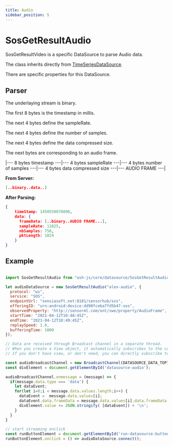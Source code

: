 ```yaml
---
title: Audio
sidebar_position: 5
---
```


# SosGetResultAudio

SosGetResultVideo is a specific DataSource to parse Audio data.

The class inherits directly from [TimeSeriesDataSource](general.md).

There are specific properties for this DataSource.

## Parser

The underlaying stream is binary.
 
The first 8 bytes is the timestamp in millis.
 
The next 4 bytes define the sampleRate.

The next 4 bytes define the number of samples.

The next 4 bytes define the data compressed size.

The next bytes are corresponding to an audio frame.


|--- 8 bytes timestamp ---|--- 4 bytes sampleRate ---|--- 4 bytes number of samples ---|--- 4 bytes data compressed size ---|--- AUDIO FRAME ---|

**From Server:**

```json
[..binary..data..]
```

**After Parsing:**

```json
{
    timeStamp: 1450559070000,
    data: {
      frameData: [..binary..AUDIO FRAME...],
      sampleRate: 11025,
      nbSamples: 750,
      pktLength: 1024
    } 
}  
```

## Example

```js

import SosGetResultAudio from "osh-js/core/datasource/SosGetResultAudio";

let audioDataSource = new SosGetResultAudio("alex-audio", {
  protocol: "ws",
  service: "SOS",
  endpointUrl: "sensiasoft.net:8181/sensorhub/sos",
  offeringID: "urn:android:device:dd90fceba7fd5b47-sos",
  observedProperty: "http://sensorml.com/ont/swe/property/AudioFrame",
  startTime: "2021-04-12T10:48:45Z",
  endTime: "2021-04-12T10:49:45Z",
  replaySpeed: 1.0,
  bufferingTime: 1000
});

// Data are received through Broadcast channel in a separate thread.
// When you create a View object, it automatically subscribes to the corresponding datasource channel(s).
// If you don't have view, or don't need, you can directly subscribe to the channel

const audioBroadcastChannel = new BroadcastChannel(DATASOURCE_DATA_TOPIC + audioDataSource.id);
const divElement = document.getElementById('datasource-audio');

audioBroadcastChannel.onmessage = (message) => {
  if(message.data.type === 'data') {
    let dataEvent;
    for(let i=0;i < message.data.values.length;i++) {
      dataEvent =  message.data.values[i];
      dataEvent.data.frameData = message.data.values[i].data.frameData.slice(0,10);
      divElement.value += JSON.stringify( [dataEvent]) + '\n';
    }
  }
}

// start streaming onclick
const runButtonElement = document.getElementById('run-datasource-button');
runButtonElement.onclick = () => audioDataSource.connect();

```

